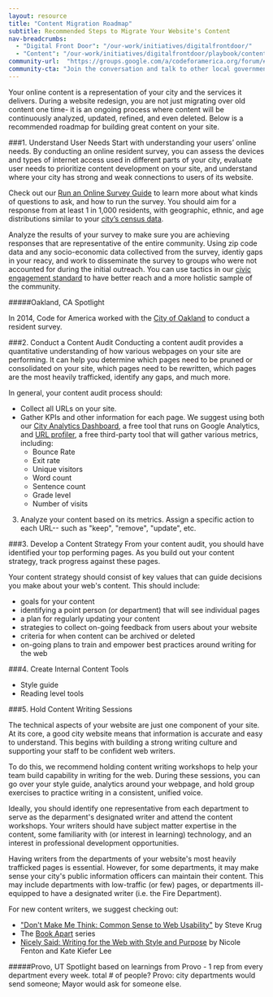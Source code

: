 ```yaml
---
layout: resource
title: "Content Migration Roadmap"
subtitle: Recommended Steps to Migrate Your Website's Content 
nav-breadcrumbs:
  - "Digital Front Door": "/our-work/initiatives/digitalfrontdoor/"
  - "Content": "/our-work/initiatives/digitalfrontdoor/playbook/content/"
community-url:	"https://groups.google.com/a/codeforamerica.org/forum/#!forum/digital-front-door"
community-cta: "Join the conversation and talk to other local government staff in our Digital Front Door community."
---
```


Your online content is a representation of your city and the services it delivers. During a website redesign, you are not just migrating over old content one time- it is an ongoing process where content will be continuously analyzed, updated, refined, and even deleted. Below is a recommended roadmap for building great content on your site. 

###1. Understand User Needs
Start with understanding your users’ online needs. By conducting an online resident survey, you can assess the devices and types of internet access used in different parts of your city, evaluate user needs to prioritize content development on your site, and understand where your city has strong and weak connections to users of its website. 

Check out our [Run an Online Survey Guide](http://www.codeforamerica.org/our-work/initiatives/digitalfrontdoor/playbook/user-needs/run-a-resident-survey.html) to learn more about what kinds of questions to ask, and how to run the survey. You should aim for a response from at least 1 in 1,000 residents, with geographic, ethnic, and age distributions similar to your [city’s census data](http://factfinder.census.gov/faces/nav/jsf/pages/download_center.xhtml). 

Analyze the results of your survey to make sure you are achieving responses that are representative of the entire community. Using zip code data and any socio-economic data collectived from the survey, identiy gaps in your reacy, and work to disseminate the survey to groups who were not accounted for during the initial outreach. You can use tactics in our [civic engagement standard](http://www.codeforamerica.org/governments/principles/engagement/) to have better reach and a more holistic sample of the community. 


#####Oakland, CA Spotlight

In 2014, Code for America worked with the [City of Oakland](http://digifrodo.tumblr.com/post/101788428227/what-are-people-looking-for-on-city-websites) to conduct a resident survey.  



###2. Conduct a Content Audit
Conducting a content audit provides a quantitative understanding of how various webpages on your site are performing. It can help you determine which pages need to be pruned or consolidated on your site, which pages need to be rewritten, which pages are the most heavily trafficked, identify any gaps, and much more. 

In general, your content audit process should: 

* Collect all URLs on your site. 
* Gather KPIs and other information for each page. We suggest using both our [City Analytics Dashboard](https://www.codeforamerica.org/apps/city-analytics-dashboard/), a free tool that runs on Google Analytics, and [URL profiler](http://urlprofiler.com/), a free third-party tool that will gather various metrics, including:
	* Bounce Rate
	 * Exit rate
	 * Unique visitors
	* Word count
	* Sentence count
	* Grade level
    * Number of visits 
	
3. Analyze your content based on its metrics. Assign a specific action to each URL-- such as "keep", "remove", "update", etc. 

###3. Develop a Content Strategy 
From your content audit, you should have identified your top performing pages. As you build out your content strategy, track progress against these pages. 

Your content strategy should consist of key values that can guide decisions you make about your web's content. This should include: 

* goals for your content 
* identifying a point person (or department) that will see individual pages
* a plan for regularly updating your content
* strategies to collect on-going feedback from users about your website
* criteria for when content can be archived or deleted 
* on-going plans to train and empower best practices around writing for the web 


###4. Create Internal Content Tools
 * Style guide
 * Reading level tools

###5. Hold Content Writing Sessions

The technical aspects of your website are just one component of your site. At its core, a good city website means that information is accurate and easy to understand. This begins with building a strong writing culture and supporting your staff to be confident web writers. 

To do this, we recommend holding content writing workshops to help your team build capability in writing for the web. During these sessions, you can go over your style guide, analytics around your webpage, and hold group exercises to practice writing in a consistent, unified voice.  

Ideally, you should identify one representative from each department to serve as the deparment's designated writer and attend the content workshops. Your writers should have subject matter expertise in the content, some familiarity with (or interest in learning) technology, and an interest in professional development opportunities. 

Having writers from the departments of your website's most heavily trafficked pages is essential. However, for some departments, it may make sense your city's public information officers can maintain their content. This may include departments with low-traffic (or few) pages, or departments ill-equipped to have a designated writer (i.e. the Fire Department). 


For new content writers, we suggest checking out: 

* ["Don't Make Me Think: Common Sense to Web Usability"](http://www.indusvalley.edu.pk/library/e%20books/Don%27t%20Make%20Me%20Think%20%20A%20Common%20Sense%20Approach%20To%20Web%20Usability.pdf) by Steve Krug
* The [Book Apart](http://abookapart.com/) series 
* [Nicely Said: Writing for the Web with Style and Purpose](http://www.nicelysaid.co/) by Nicole Fenton and Kate Kiefer Lee
 

#####Provo, UT Spotlight
based on learnings from Provo - 1 rep from every department every week. 
total # of people?
Provo: city departments would send someone; Mayor would ask for someone else. 




